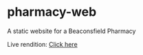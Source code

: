 # pharmacy-web
A static website for a Beaconsfield Pharmacy

Live rendition: [Click here](https://boomyville.github.io/pharmacy-web)
